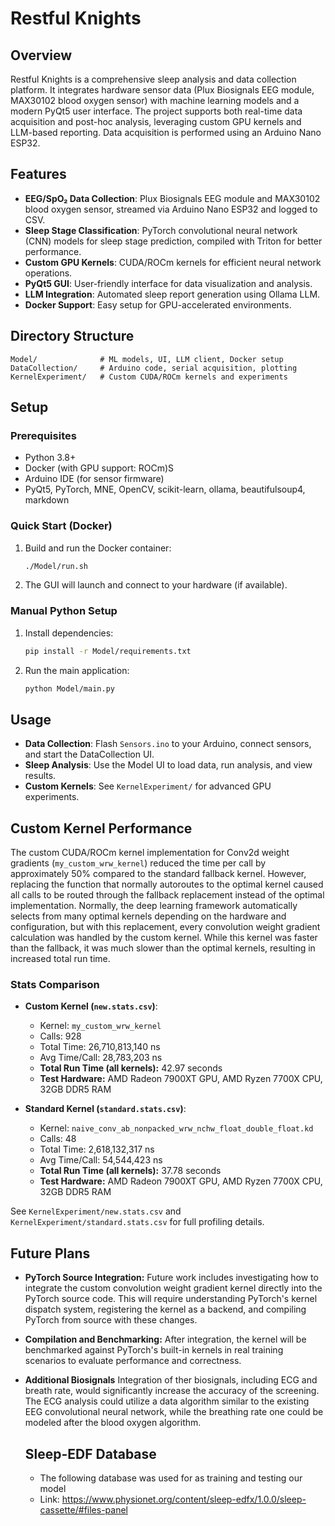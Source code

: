 # Restful Knights

## Overview

 Restful Knights is a comprehensive sleep analysis and data collection platform. It integrates hardware sensor data (Plux Biosignals EEG module, MAX30102 blood oxygen sensor) with machine learning models and a modern PyQt5 user interface. The project supports both real-time data acquisition and post-hoc analysis, leveraging custom GPU kernels and LLM-based reporting. Data acquisition is performed using an Arduino Nano ESP32.

## Features

- **EEG/SpO₂ Data Collection**: Plux Biosignals EEG module and MAX30102 blood oxygen sensor, streamed via Arduino Nano ESP32 and logged to CSV.
- **Sleep Stage Classification**: PyTorch convolutional neural network (CNN) models for sleep stage prediction, compiled with Triton for better performance.
- **Custom GPU Kernels**: CUDA/ROCm kernels for efficient neural network operations.
- **PyQt5 GUI**: User-friendly interface for data visualization and analysis.
- **LLM Integration**: Automated sleep report generation using Ollama LLM.
- **Docker Support**: Easy setup for GPU-accelerated environments.

## Directory Structure

```
Model/              # ML models, UI, LLM client, Docker setup
DataCollection/     # Arduino code, serial acquisition, plotting
KernelExperiment/   # Custom CUDA/ROCm kernels and experiments
```

## Setup

### Prerequisites

- Python 3.8+
- Docker (with GPU support: ROCm)S
- Arduino IDE (for sensor firmware)
- PyQt5, PyTorch, MNE, OpenCV, scikit-learn, ollama, beautifulsoup4, markdown

### Quick Start (Docker)

1. Build and run the Docker container:
    ```sh
    ./Model/run.sh
    ```

2. The GUI will launch and connect to your hardware (if available).

### Manual Python Setup

1. Install dependencies:
    ```sh
    pip install -r Model/requirements.txt
    ```

2. Run the main application:
    ```sh
    python Model/main.py
    ```

## Usage

- **Data Collection**: Flash `Sensors.ino` to your Arduino, connect sensors, and start the DataCollection UI.
- **Sleep Analysis**: Use the Model UI to load data, run analysis, and view results.
- **Custom Kernels**: See `KernelExperiment/` for advanced GPU experiments.

## Custom Kernel Performance

The custom CUDA/ROCm kernel implementation for Conv2d weight gradients (`my_custom_wrw_kernel`) reduced the time per call by approximately 50% compared to the standard fallback kernel. However, replacing the function that normally autoroutes to the optimal kernel caused all calls to be routed through the fallback replacement instead of the optimal implementation. Normally, the deep learning framework automatically selects from many optimal kernels depending on the hardware and configuration, but with this replacement, every convolution weight gradient calculation was handled by the custom kernel. While this kernel was faster than the fallback, it was much slower than the optimal kernels, resulting in increased total run time.

### Stats Comparison

- **Custom Kernel (`new.stats.csv`)**:
  - Kernel: `my_custom_wrw_kernel`
  - Calls: 928
  - Total Time: 26,710,813,140 ns
  - Avg Time/Call: 28,783,203 ns
  - **Total Run Time (all kernels):** 42.97 seconds
  - **Test Hardware:** AMD Radeon 7900XT GPU, AMD Ryzen 7700X CPU, 32GB DDR5 RAM

- **Standard Kernel (`standard.stats.csv`)**:
  - Kernel: `naive_conv_ab_nonpacked_wrw_nchw_float_double_float.kd`
  - Calls: 48
  - Total Time: 2,618,132,317 ns
  - Avg Time/Call: 54,544,423 ns
  - **Total Run Time (all kernels):** 37.78 seconds
  - **Test Hardware:** AMD Radeon 7900XT GPU, AMD Ryzen 7700X CPU, 32GB DDR5 RAM

See `KernelExperiment/new.stats.csv` and `KernelExperiment/standard.stats.csv` for full profiling details.

## Future Plans

- **PyTorch Source Integration:**
  Future work includes investigating how to integrate the custom convolution weight gradient kernel directly into the PyTorch source code. This will require understanding PyTorch's kernel dispatch system, registering the kernel as a backend, and compiling PyTorch from source with these changes.
- **Compilation and Benchmarking:**
  After integration, the kernel will be benchmarked against PyTorch's built-in kernels in real training scenarios to evaluate performance and correctness.
- **Additional Biosignals**
  Integration of ther biosignals, including ECG and breath rate, would significantly increase the accuracy of the screening. The ECG analysis could utilize a data algorithm similar to the existing EEG convolutional neural network, while the breathing rate one could be modeled after the blood oxygen algorithm.


  ## Sleep-EDF Database
  - The following database was used for as training and testing our model
  - Link: https://www.physionet.org/content/sleep-edfx/1.0.0/sleep-cassette/#files-panel

